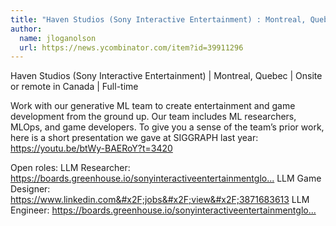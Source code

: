 ```yaml
---
title: "Haven Studios (Sony Interactive Entertainment) : Montreal, Quebec"
author:
  name: jloganolson
  url: https://news.ycombinator.com/item?id=39911296
---
```

Haven Studios (Sony Interactive Entertainment) | Montreal, Quebec | Onsite or remote in Canada | Full-time

Work with our generative ML team to create entertainment and game development from the ground up. Our team includes ML researchers, MLOps, and game developers. To give you a sense of the team’s prior work, here is a short presentation we gave at SIGGRAPH last year: <a href="https:&#x2F;&#x2F;youtu.be&#x2F;btWy-BAERoY?t=3420" rel="nofollow">https:&#x2F;&#x2F;youtu.be&#x2F;btWy-BAERoY?t=3420</a>

Open roles:
LLM Researcher: <a href="https:&#x2F;&#x2F;boards.greenhouse.io&#x2F;sonyinteractiveentertainmentglobal&#x2F;jobs&#x2F;5081758004" rel="nofollow">https:&#x2F;&#x2F;boards.greenhouse.io&#x2F;sonyinteractiveentertainmentglo...</a> 
LLM Game Designer: <a href="https:&#x2F;&#x2F;www.linkedin.com&#x2F;jobs&#x2F;view&#x2F;3871683613" rel="nofollow">https:&#x2F;&#x2F;www.linkedin.com&#x2F;jobs&#x2F;view&#x2F;3871683613</a> 
LLM Engineer: <a href="https:&#x2F;&#x2F;boards.greenhouse.io&#x2F;sonyinteractiveentertainmentglobal&#x2F;jobs&#x2F;5081772004" rel="nofollow">https:&#x2F;&#x2F;boards.greenhouse.io&#x2F;sonyinteractiveentertainmentglo...</a>
